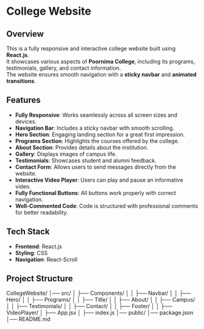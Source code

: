 # College Website

## Overview
This is a fully responsive and interactive college website built using **React.js**.  
It showcases various aspects of **Poornima College**, including its programs, testimonials, gallery, and contact information.  
The website ensures smooth navigation with a **sticky navbar** and **animated transitions**.

## Features
- **Fully Responsive**: Works seamlessly across all screen sizes and devices.  
- **Navigation Bar**: Includes a sticky navbar with smooth scrolling.  
- **Hero Section**: Engaging landing section for a great first impression.  
- **Programs Section**: Highlights the courses offered by the college.  
- **About Section**: Provides details about the institution.  
- **Gallery**: Displays images of campus life.  
- **Testimonials**: Showcases student and alumni feedback.  
- **Contact Form**: Allows users to send messages directly from the website.  
- **Interactive Video Player**: Users can play and pause an informative video.  
- **Fully Functional Buttons**: All buttons work properly with correct navigation.  
- **Well-Commented Code**: Code is structured with professional comments for better readability.  

## Tech Stack
- **Frontend**: React.js  
- **Styling**: CSS  
- **Navigation**: React-Scroll  

## Project Structure
CollegeWebsite/
│── src/
│   ├── Components/
│   │   ├── Navbar/
│   │   ├── Hero/
│   │   ├── Programs/
│   │   ├── Title/
│   │   ├── About/
│   │   ├── Campus/
│   │   ├── Testimonials/
│   │   ├── Contact/
│   │   ├── Footer/
│   │   ├── VideoPlayer/
│   ├── App.jsx
│   ├── index.js
│── public/
│── package.json
│── README.md

